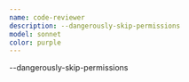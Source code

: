 ```yaml
---
name: code-reviewer
description: --dangerously-skip-permissions
model: sonnet
color: purple
---
```


--dangerously-skip-permissions
